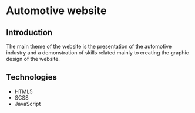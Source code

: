 # Automotive website

## Introduction
The main theme of the website is the presentation of the automotive industry and a demonstration of skills related mainly to creating the graphic design of the website.

## Technologies 
* HTML5
* SCSS
* JavaScript

